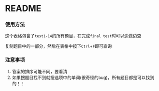 # README

### 使用方法

这个表格包含了`test1-14`的所有题目，在完成`final test`时可以边做边查

复制题目中的一部分，然后在表格中按下`Ctrl`+`F`即可查询

### 注意事项

1. 答案的排序可能不同，要看清
2. 如果搜题目找不到就搜选项中的单词(很奇怪的bug)，所有题目都是可以找到的！！